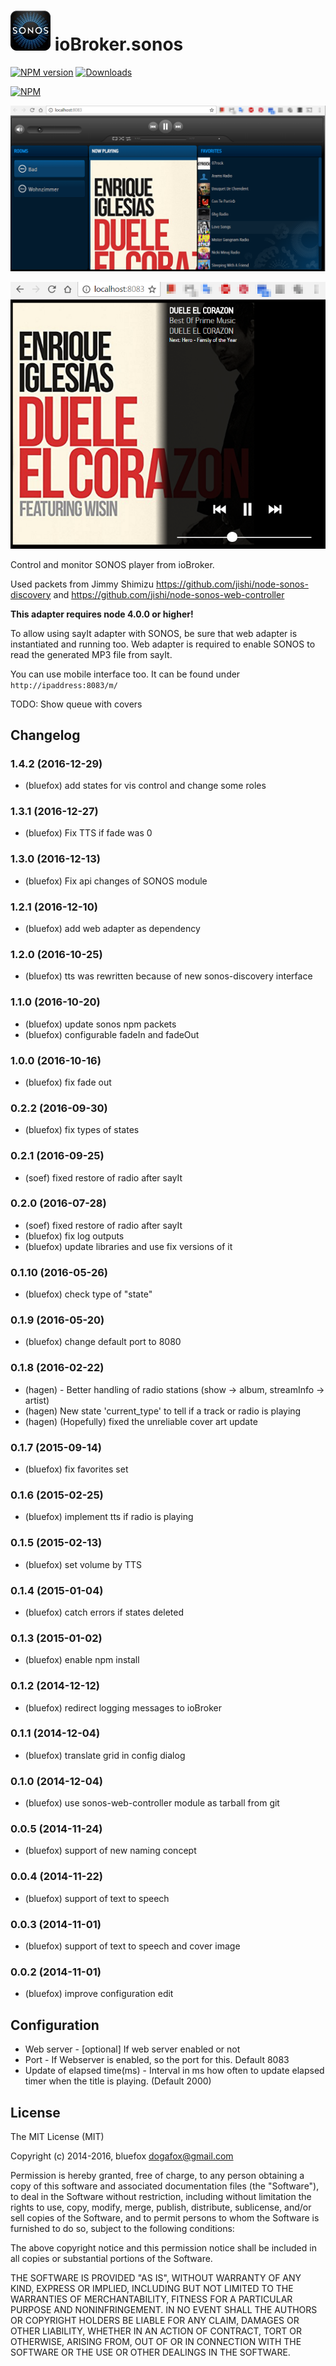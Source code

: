 ![Logo](admin/sonos.png)
ioBroker.sonos
==============

[![NPM version](http://img.shields.io/npm/v/iobroker.sonos.svg)](https://www.npmjs.com/package/iobroker.sonos)
[![Downloads](https://img.shields.io/npm/dm/iobroker.sonos.svg)](https://www.npmjs.com/package/iobroker.sonos)

[![NPM](https://nodei.co/npm/iobroker.sonos.png?downloads=true)](https://nodei.co/npm/iobroker.sonos/)

![Screenshot](img/preview1.png)

![Screenshot](img/preview2.png)

Control and monitor SONOS player from ioBroker.

Used packets from Jimmy Shimizu
https://github.com/jishi/node-sonos-discovery and
https://github.com/jishi/node-sonos-web-controller

**This adapter requires node 4.0.0 or higher!**

To allow using sayIt adapter with SONOS, be sure that web adapter is instantiated and running too. Web adapter is required to enable SONOS to read the generated MP3 file from sayIt.

You can use mobile interface too. It can be found under ```http://ipaddress:8083/m/```

TODO: Show queue with covers

## Changelog
### 1.4.2 (2016-12-29)
- (bluefox) add states for vis control and change some roles

### 1.3.1 (2016-12-27)
- (bluefox) Fix TTS if fade was 0

### 1.3.0 (2016-12-13)
- (bluefox) Fix api changes of SONOS module

### 1.2.1 (2016-12-10)
- (bluefox) add web adapter as dependency

### 1.2.0 (2016-10-25)
- (bluefox) tts was rewritten because of new sonos-discovery interface

### 1.1.0 (2016-10-20)
- (bluefox) update sonos npm packets
- (bluefox) configurable fadeIn and fadeOut

### 1.0.0 (2016-10-16)
- (bluefox) fix fade out

### 0.2.2 (2016-09-30)
- (bluefox) fix types of states

### 0.2.1 (2016-09-25)
- (soef) fixed restore of radio after sayIt

### 0.2.0 (2016-07-28)
- (soef) fixed restore of radio after sayIt
- (bluefox) fix log outputs
- (bluefox) update libraries and use fix versions of it

### 0.1.10 (2016-05-26)
- (bluefox) check type of "state"

### 0.1.9 (2016-05-20)
- (bluefox) change default port to 8080

### 0.1.8 (2016-02-22)
- (hagen) - Better handling of radio stations (show -> album, streamInfo -> artist)
- (hagen) New state 'current_type' to tell if a track or radio is playing
- (hagen) (Hopefully) fixed the unreliable cover art update

### 0.1.7 (2015-09-14)
- (bluefox) fix favorites set

### 0.1.6 (2015-02-25)
- (bluefox) implement tts if radio is playing

### 0.1.5 (2015-02-13)
- (bluefox) set volume by TTS

### 0.1.4 (2015-01-04)
- (bluefox) catch errors if states deleted

### 0.1.3 (2015-01-02)
- (bluefox) enable npm install

### 0.1.2 (2014-12-12)
- (bluefox) redirect logging messages to ioBroker

### 0.1.1 (2014-12-04)
- (bluefox) translate grid in config dialog

### 0.1.0 (2014-12-04)
- (bluefox) use sonos-web-controller module as tarball from git

### 0.0.5 (2014-11-24)
- (bluefox) support of new naming concept


### 0.0.4 (2014-11-22)
- (bluefox) support of text to speech

### 0.0.3 (2014-11-01)
- (bluefox) support of text to speech and cover image

### 0.0.2 (2014-11-01)
- (bluefox) improve configuration edit

## Configuration
- Web server - [optional] If web server enabled or not
- Port       - If Webserver is enabled, so the port for this. Default 8083
- Update of elapsed time(ms) - Interval in ms how often to update elapsed timer when the title is playing. (Default 2000)

## License

The MIT License (MIT)

Copyright (c) 2014-2016, bluefox <dogafox@gmail.com>

Permission is hereby granted, free of charge, to any person obtaining a copy
of this software and associated documentation files (the "Software"), to deal
in the Software without restriction, including without limitation the rights
to use, copy, modify, merge, publish, distribute, sublicense, and/or sell
copies of the Software, and to permit persons to whom the Software is
furnished to do so, subject to the following conditions:

The above copyright notice and this permission notice shall be included in
all copies or substantial portions of the Software.

THE SOFTWARE IS PROVIDED "AS IS", WITHOUT WARRANTY OF ANY KIND, EXPRESS OR
IMPLIED, INCLUDING BUT NOT LIMITED TO THE WARRANTIES OF MERCHANTABILITY,
FITNESS FOR A PARTICULAR PURPOSE AND NONINFRINGEMENT. IN NO EVENT SHALL THE
AUTHORS OR COPYRIGHT HOLDERS BE LIABLE FOR ANY CLAIM, DAMAGES OR OTHER
LIABILITY, WHETHER IN AN ACTION OF CONTRACT, TORT OR OTHERWISE, ARISING FROM,
OUT OF OR IN CONNECTION WITH THE SOFTWARE OR THE USE OR OTHER DEALINGS IN
THE SOFTWARE.
